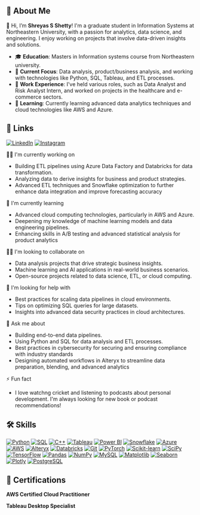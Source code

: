 
## 🚀 About Me
👋 Hi, I’m **Shreyas S Shetty**! I'm a graduate student in Information Systems at Northeastern University, with a passion for analytics, data science, and engineering. I enjoy working on projects that involve data-driven insights and solutions.




- 🎓 **Education**: Masters in Information systems course from Northeastern university.
- 🔭 **Current Focus**: Data analysis, product/business analysis, and working with technologies like Python, SQL, Tableau, and ETL processes.
- 💼 **Work Experience**: I've held various roles, such as Data Analyst and Risk Analyst Intern, and worked on projects in the healthcare and e-commerce sectors.
- 🌱 **Learning**: Currently learning advanced data analytics techniques and cloud technologies like AWS and Azure.




## 🔗 Links

[![LinkedIn](https://img.shields.io/badge/LinkedIn-0077B5?style=for-the-badge&logo=linkedin&logoColor=white)](https://www.linkedin.com/in/shreyas-shetty-a4623724a/)
[![Instagram](https://img.shields.io/badge/Instagram-E4405F?style=for-the-badge&logo=instagram&logoColor=white)](https://instagram.com/shreyas_39)





👩‍💻 I'm currently working on 
- Building ETL pipelines using Azure Data Factory and Databricks for data transformation.
- Analyzing data to derive insights for business and product strategies.
- Advanced ETL techniques and Snowflake optimization to further enhance data integration and improve forecasting accuracy


🧠 I'm currently learning 
-  Advanced cloud computing technologies, particularly in AWS and Azure.
- Deepening my knowledge of machine learning models and data engineering pipelines.
- Enhancing skills in A/B testing and advanced statistical analysis for product analytics

👯‍♀️ I'm looking to collaborate on
-  Data analysis projects that drive strategic business insights.
- Machine learning and AI applications in real-world business scenarios.
- Open-source projects related to data science, ETL, or cloud computing.

🤔 I'm looking for help with 
- Best practices for scaling data pipelines in cloud environments.
- Tips on optimizing SQL queries for large datasets.
- Insights into advanced data security practices in cloud architectures.

💬 Ask me about 
- Building end-to-end data pipelines.
- Using Python and SQL for data analysis and ETL processes.
- Best practices in cybersecurity for securing and ensuring compliance with industry standards
- Designing automated workflows in Alteryx to streamline data preparation, blending, and advanced analytics


⚡️ Fun fact
- I love watchng cricket and listening to podcasts about personal development. I'm always looking for new book or podcast recommendations!



## 🛠 Skills
[![Python](https://img.shields.io/badge/Python-3776AB?style=for-the-badge&logo=python&logoColor=white)](https://www.python.org/)
[![SQL](https://img.shields.io/badge/SQL-4479A1?style=for-the-badge&logo=postgresql&logoColor=white)](https://www.postgresql.org/)
[![C++](https://img.shields.io/badge/C++-00599C?style=for-the-badge&logo=cplusplus&logoColor=white)](https://isocpp.org/)
[![Tableau](https://img.shields.io/badge/Tableau-E97627?style=for-the-badge&logo=Tableau&logoColor=white)](https://www.tableau.com/)
[![Power BI](https://img.shields.io/badge/Power%20BI-F2C811?style=for-the-badge&logo=Power%20BI&logoColor=black)](https://powerbi.microsoft.com/)
[![Snowflake](https://img.shields.io/badge/Snowflake-29B5E8?style=for-the-badge&logo=Snowflake&logoColor=white)](https://www.snowflake.com/)
[![Azure](https://img.shields.io/badge/Microsoft%20Azure-0089D6?style=for-the-badge&logo=microsoft-azure&logoColor=white)](https://azure.microsoft.com/)
[![AWS](https://img.shields.io/badge/AWS-232F3E?style=for-the-badge&logo=amazon-aws&logoColor=white)](https://aws.amazon.com/)
[![Alteryx](https://img.shields.io/badge/Alteryx-276DC3?style=for-the-badge&logo=alteryx&logoColor=white)](https://www.alteryx.com/)
[![Databricks](https://img.shields.io/badge/Databricks-FC6D26?style=for-the-badge&logo=databricks&logoColor=white)](https://databricks.com/)
[![Git](https://img.shields.io/badge/Git-F05032?style=for-the-badge&logo=git&logoColor=white)](https://git-scm.com/)
[![PyTorch](https://img.shields.io/badge/PyTorch-EE4C2C?style=for-the-badge&logo=pytorch&logoColor=white)](https://pytorch.org/)
[![Scikit-learn](https://img.shields.io/badge/Scikit--learn-F7931E?style=for-the-badge&logo=scikit-learn&logoColor=white)](https://scikit-learn.org/)
[![SciPy](https://img.shields.io/badge/SciPy-8CAAE6?style=for-the-badge&logo=scipy&logoColor=white)](https://scipy.org/)
[![TensorFlow](https://img.shields.io/badge/TensorFlow-FF6F00?style=for-the-badge&logo=tensorflow&logoColor=white)](https://www.tensorflow.org/)
[![Pandas](https://img.shields.io/badge/Pandas-150458?style=for-the-badge&logo=pandas&logoColor=white)](https://pandas.pydata.org/)
[![NumPy](https://img.shields.io/badge/NumPy-013243?style=for-the-badge&logo=numpy&logoColor=white)](https://numpy.org/)
[![MySQL](https://img.shields.io/badge/MySQL-4479A1?style=for-the-badge&logo=mysql&logoColor=white)](https://www.mysql.com/)
[![Matplotlib](https://img.shields.io/badge/Matplotlib-11557C?style=for-the-badge&logo=Matplotlib&logoColor=white)](https://matplotlib.org/)
[![Seaborn](https://img.shields.io/badge/Seaborn-3776AB?style=for-the-badge&logo=python&logoColor=white)](https://seaborn.pydata.org/)
[![Plotly](https://img.shields.io/badge/Plotly-3F4F75?style=for-the-badge&logo=plotly&logoColor=white)](https://plotly.com/)
[![PostgreSQL](https://img.shields.io/badge/PostgreSQL-4169E1?style=for-the-badge&logo=postgresql&logoColor=white)](https://www.postgresql.org/)

## 🏅 Certifications

**AWS Certified Cloud Practitioner**

**Tableau Desktop Specialist**





